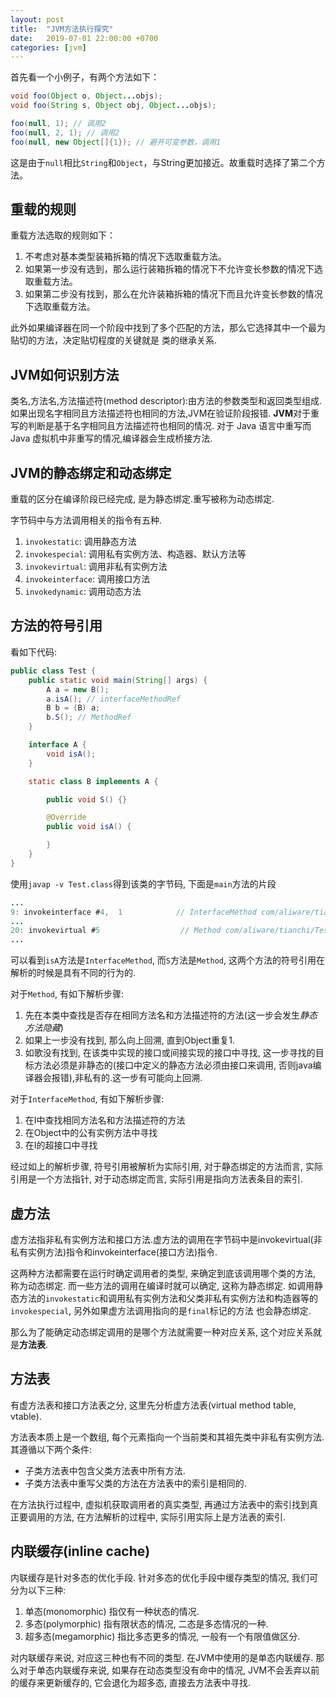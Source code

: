 ```yaml
---
layout: post
title:  "JVM方法执行探究"
date:   2019-07-01 22:00:00 +0700
categories: [jvm]
--- 
```


首先看一个小例子，有两个方法如下：
```java
void foo(Object o, Object...objs);
void foo(String s, Object obj, Object...objs);

foo(null, 1); // 调用2
foo(null, 2, 1); // 调用2
foo(null, new Object[]{1}); // 避开可变参数，调用1
```

这是由于`null`相比`String`和`Object`，与String更加接近。故重载时选择了第二个方法。

## 重载的规则
重载方法选取的规则如下：
1. 不考虑对基本类型装箱拆箱的情况下选取重载方法。
2. 如果第一步没有选到，那么运行装箱拆箱的情况下不允许变长参数的情况下选取重载方法。
3. 如果第二步没有找到，那么在允许装箱拆箱的情况下而且允许变长参数的情况下选取重载方法。

此外如果编译器在同一个阶段中找到了多个匹配的方法，那么它选择其中一个最为贴切的方法，决定贴切程度的关键就是
类的继承关系.

## JVM如何识别方法
类名,方法名,方法描述符(method descriptor):由方法的参数类型和返回类型组成.如果出现名字相同且方法描述符也相同的方法,JVM在验证阶段报错.
**JVM**对于重写的判断是基于名字相同且方法描述符也相同的情况.
对于 Java 语言中重写而 Java 虚拟机中非重写的情况,编译器会生成桥接方法.

## JVM的静态绑定和动态绑定
重载的区分在编译阶段已经完成, 是为静态绑定.重写被称为动态绑定.

字节码中与方法调用相关的指令有五种.
1. `invokestatic`: 调用静态方法
2. `invokespecial`: 调用私有实例方法、构造器、默认方法等
3. `invokevirtual`: 调用非私有实例方法
4. `invokeinterface`: 调用接口方法
5. `invokedynamic`: 调用动态方法

## 方法的符号引用
看如下代码:
```java
public class Test {
    public static void main(String[] args) {
        A a = new B();
        a.isA(); // interfaceMethodRef
        B b = (B) a;
        b.S(); // MethodRef
    }

    interface A {
        void isA();
    }

    static class B implements A {

        public void S() {}

        @Override
        public void isA() {

        }
    }
}
```

使用`javap -v Test.class`得到该类的字节码, 下面是`main`方法的片段

```java
...
9: invokeinterface #4,  1            // InterfaceMethod com/aliware/tianchi/Test$A.isA:()V
...
20: invokevirtual #5                  // Method com/aliware/tianchi/Test$B.S:()V
...
```
可以看到`isA`方法是`InterfaceMethod`, 而`S`方法是`Method`, 这两个方法的符号引用在解析的时候是具有不同的行为的.

对于`Method`, 有如下解析步骤:
1. 先在本类中查找是否存在相同方法名和方法描述符的方法(这一步会发生*静态方法隐藏*)
2. 如果上一步没有找到, 那么向上回溯, 直到Object重复1.
3. 如歌没有找到, 在该类中实现的接口或间接实现的接口中寻找, 这一步寻找的目标方法必须是非静态的(接口中定义的静态方法必须由接口来调用, 否则java编译器会报错),非私有的.这一步有可能向上回溯.

对于`InterfaceMethod`, 有如下解析步骤:
1. 在I中查找相同方法名和方法描述符的方法
2. 在Object中的公有实例方法中寻找
3. 在I的超接口中寻找

经过如上的解析步骤, 符号引用被解析为实际引用, 对于静态绑定的方法而言, 实际引用是一个方法指针, 对于动态绑定而言, 实际引用是指向方法表条目的索引.

## 虚方法
虚方法指非私有实例方法和接口方法.虚方法的调用在字节码中是invokevirtual(非私有实例方法)指令和invokeinterface(接口方法)指令.

这两种方法都需要在运行时确定调用者的类型, 来确定到底该调用哪个类的方法, 称为动态绑定. 而一些方法的调用在编译时就可以确定, 这称为静态绑定.
如调用静态方法的`invokestatic`和调用私有实例方法和父类非私有实例方法和构造器等的`invokespecial`, 另外如果虚方法调用指向的是`final`标记的方法
也会静态绑定.

那么为了能确定动态绑定调用的是哪个方法就需要一种对应关系, 这个对应关系就是**方法表**.

## 方法表
有虚方法表和接口方法表之分, 这里先分析虚方法表(virtual method table, vtable).

方法表本质上是一个数组, 每个元素指向一个当前类和其祖先类中非私有实例方法.其遵循以下两个条件:
- 子类方法表中包含父类方法表中所有方法.
- 子类方法表中重写父类的方法在方法表中的索引是相同的.

在方法执行过程中, 虚拟机获取调用者的真实类型, 再通过方法表中的索引找到真正要调用的方法, 在方法解析的过程中, 实际引用实际上是方法表的索引.

## 内联缓存(inline cache)
内联缓存是针对多态的优化手段. 针对多态的优化手段中缓存类型的情况, 我们可分为以下三种:

1. 单态(monomorphic) 指仅有一种状态的情况.
2. 多态(polymorphic) 指有限状态的情况, 二态是多态情况的一种.
3. 超多态(megamorphic) 指比多态更多的情况, 一般有一个有限值做区分.

对内联缓存来说, 对应这三种也有不同的类型. 在JVM中使用的是单态内联缓存.
那么对于单态内联缓存来说, 如果存在动态类型没有命中的情况, JVM不会丢弃以前的缓存来更新缓存的, 它会退化为超多态, 直接去方法表中寻找.



